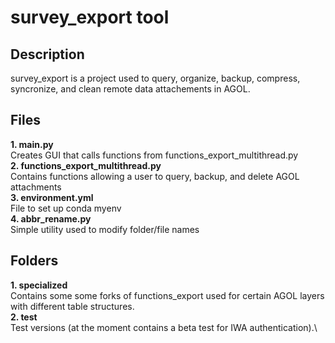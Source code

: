 # survey_export tool

## Description
survey_export is a project used to query, organize, backup, compress, syncronize, and clean remote data attachements in AGOL.

## Files
**1. main.py**\
Creates GUI that calls functions from functions_export_multithread.py\
**2. functions_export_multithread.py**\
Contains functions allowing a user to query, backup, and delete AGOL attachments\
**3. environment.yml**\
File to set up conda myenv\
**4. abbr_rename.py**\
Simple utility used to modify folder/file names

## Folders
**1. specialized**\
Contains some some forks of functions_export used for certain AGOL layers with different table structures.\
**2. test**\
Test versions (at the moment contains a beta test for IWA authentication).\
